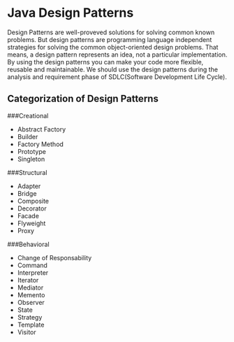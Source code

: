 Java Design Patterns
====================

Design Patterns are well-proveved solutions for solving common known problems. But design patterns are programming language independent strategies for solving the common object-oriented design problems. That means, a design pattern represents an idea, not a particular implementation. By using the design patterns you can make your code more flexible, reusable and maintainable. We should use the design patterns during the analysis and requirement phase of SDLC(Software Development Life Cycle).

Categorization of Design Patterns
---------------------------------

###Creational
- Abstract Factory
- Builder
- Factory Method
- Prototype
- Singleton

###Structural
- Adapter
- Bridge
- Composite
- Decorator
- Facade
- Flyweight
- Proxy

###Behavioral
- Change of Responsability
- Command
- Interpreter
- Iterator
- Mediator
- Memento
- Observer
- State
- Strategy
- Template
- Visitor

